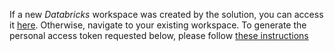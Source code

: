 If a new *Databricks* workspace was created by the solution, you can access it [here]({Outputs.databricksWorkspaceLoginUrl}). Otherwise, navigate to your existing workspace. To generate the personal access token requested below, please follow [these instructions](https://docs.databricks.com/api/latest/authentication.html#id3) 
 
